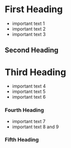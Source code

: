 # First Heading
- important text 1
- important text 2
- important text 3

## Second Heading

# Third Heading
- important text 4
- important text 5
- important text 6

### Fourth Heading
- important text 7
- important text 8 and 9

### Fifth Heading


